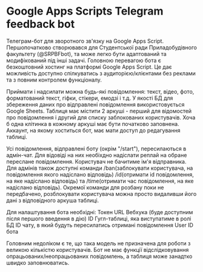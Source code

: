 # Google Apps Scripts Telegram feedback bot
Телеграм-бот для зворотного зв'язку на Google Apps Script. Першопочатково створювався для Студентської ради Приладобудівного факультету (@SRPBFbot), та може легко бути адаптований та модифікований під інші задачі. Головною перевагою бота є безкоштовний хостинг на платформі Google Apps Script. Це дає можливість доступно спілкуватись з аудиторією/клієнтами без реклами та з повним контролем функціоналу.

Приймати і надсилати можна будь-які повідомлення: текст, відео, фото, форматований текст, гіфки, стікери, емодзі і т.д. 
У якості БД для збереження даних про відправлені повідомлення використовується Google Sheets. Таблиця має містити 2 аркуші - перший для відомостей про повідомлення і другий для списку заблокованих користувачів. Хоча б одна клітинка в кожному аркуші має бути початково заповнена. Аккаунт, на якому хоститься бот, має мати доступ до редагування таблиці. 

Усі повідомлення, відправлені боту (окрім "/start"), пересилаються в адмін-чат. Для відовіді на них необіхдно надіслати реплай на обране переслане повідомлення. Користувач не бачитиме ім'я відправника. Для адмінів також доступні команди /ban(заблокувати користувача, на повідомлення якого надіслано відповідь) /id(отримати id повідомлення, на яке надіслано відповідь) та /time(отримати час повідомлення, на яке надіслано відповідь). Окремої команди для розбану поки не передбачено, розблокувати користувача можна просто видаливши його дані з відповідного аркуша таблиці.

Для налаштування бота необхідні:
Токен
URL Вебхука (буде доступним після першого введення в дію)
ID Гугл-таблиці, яка виступатиме в ролі БД
ID чату, в який будуть пересилатись отримані повідомлення
User ID бота

Головним недоліком є те, що така модель не призначена для роботи з великою кількістю користувачів. Бот не має функції відслідковування опрацьованих/неопрацьованих повідомлень, а таблиця може занадтко швидко заповнюватись.
